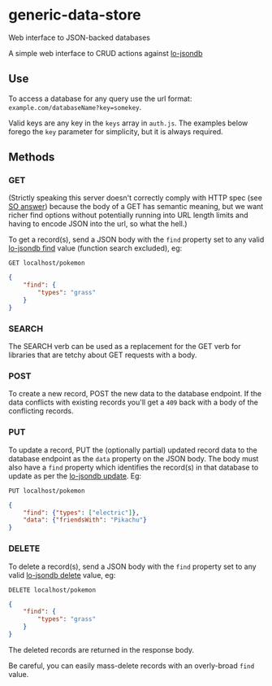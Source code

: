 # generic-data-store
Web interface to JSON-backed databases

A simple web interface to CRUD actions against [lo-jsondb](https://github.com/renatorib/lo-jsondb)

## Use

To access a database for any query use the url format: `example.com/databaseName?key=somekey`.

Valid keys are any key in the `keys` array in `auth.js`. The examples below forego the `key` parameter for simplicity, but it is always required.

## Methods

### GET

(Strictly speaking this server doesn't correctly comply with HTTP spec (see [SO answer](https://stackoverflow.com/questions/978061/http-get-with-request-body)) because the body of a GET has semantic meaning, but we want richer find options without potentially running into URL length limits and having to encode JSON into the url, so what the hell.)

To get a record(s), send a JSON body with the `find` property set to any valid [lo-jsondb find](https://github.com/renatorib/lo-jsondb#find) value (function search excluded), eg:

`GET localhost/pokemon`
```JSON
{
    "find": {
        "types": "grass"
    }
}
```

### SEARCH

The SEARCH verb can be used as a replacement for the GET verb for libraries that are tetchy about GET requests with a body.


### POST

To create a new record, POST the new data to the database endpoint. If the data conflicts with existing records you'll get a `409` back with a body of the conflicting records.

### PUT

To update a record, PUT the (optionally partial) updated record data to the database endpoint as the `data` property on the JSON body. The body must also have a `find` property which identifies the record(s) in that database to update as per the [lo-jsondb update](https://github.com/renatorib/lo-jsondb#update). Eg:

`PUT localhost/pokemon`
```JSON
{
    "find": {"types": ["electric"]},
    "data": {"friendsWith": "Pikachu"}
}
```

### DELETE

To delete a record(s), send a JSON body with the `find` property set to any valid [lo-jsondb delete](https://github.com/renatorib/lo-jsondb#delete) value, eg:

`DELETE localhost/pokemon`
```JSON
{
    "find": {
        "types": "grass"
    }
}
```

The deleted records are returned in the response body.

Be careful, you can easily mass-delete records with an overly-broad `find` value.